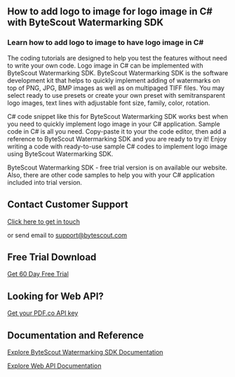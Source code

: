 ## How to add logo to image for logo image in C# with ByteScout Watermarking SDK

### Learn how to add logo to image to have logo image in C#

The coding tutorials are designed to help you test the features without need to write your own code. Logo image in C# can be implemented with ByteScout Watermarking SDK. ByteScout Watermarking SDK is the software development kit that helps to quickly implement adding of watermarks on top of PNG, JPG, BMP images as well as on multipaged TIFF files. You may select ready to use presets or create your own preset with semitransparent logo images, text lines with adjustable font size, family, color, rotation.

C# code snippet like this for ByteScout Watermarking SDK works best when you need to quickly implement logo image in your C# application. Sample code in C# is all you need. Copy-paste it to your the code editor, then add a reference to ByteScout Watermarking SDK and you are ready to try it! Enjoy writing a code with ready-to-use sample C# codes to implement logo image using ByteScout Watermarking SDK.

ByteScout Watermarking SDK - free trial version is on available our website. Also, there are other code samples to help you with your C# application included into trial version.

## Contact Customer Support

[Click here to get in touch](https://bytescout.zendesk.com/hc/en-us/requests/new?subject=ByteScout%20Watermarking%20SDK%20Question)

or send email to [support@bytescout.com](mailto:support@bytescout.com?subject=ByteScout%20Watermarking%20SDK%20Question) 

## Free Trial Download

[Get 60 Day Free Trial](https://bytescout.com/download/web-installer?utm_source=github-readme)

## Looking for Web API? 

[Get your PDF.co API key](https://pdf.co/documentation/api?utm_source=github-readme)

## Documentation and Reference

[Explore ByteScout Watermarking SDK Documentation](https://bytescout.com/documentation/index.html?utm_source=github-readme)

[Explore Web API Documentation](https://pdf.co/documentation/api?utm_source=github-readme)